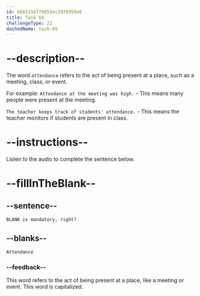 ```yaml
---
id: 66b531d7f0853ec2976959e0
title: Task 69
challengeType: 22
dashedName: task-69
---
```


<!-- (Audio) Anna: Attendance is mandatory, right? -->

# --description--

The word `attendance` refers to the act of being present at a place, such as a meeting, class, or event.

For example:
`Attendance at the meeting was high.` - This means many people were present at the meeting.

`The teacher keeps track of students' attendance.` - This means the teacher monitors if students are present in class.

# --instructions--

Listen to the audio to complete the sentence below.

# --fillInTheBlank--

## --sentence--

`BLANK is mandatory, right?`

## --blanks--

`Attendance`

### --feedback--

This word refers to the act of being present at a place, like a meeting or event. This word is capitalized.

